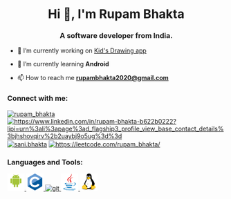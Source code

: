 <h1 align="center">Hi 👋, I'm Rupam Bhakta</h1>
<h3 align="center">A software developer from India.</h3>

- 🔭 I’m currently working on [Kid's Drawing app](https://github.com/rupambhakta/Kid-s-Drawing-App)

- 🌱 I’m currently learning **Android**

- 📫 How to reach me **rupambhakta2020@gmail.com**

<h3 align="left">Connect with me:</h3>
<p align="left">
<a href="https://twitter.com/rupam_bhakta" target="blank"><img align="center" src="https://raw.githubusercontent.com/rahuldkjain/github-profile-readme-generator/master/src/images/icons/Social/twitter.svg" alt="rupam_bhakta" height="30" width="40" /></a>
<a href="https://linkedin.com/in/https://www.linkedin.com/in/rupam-bhakta-b622b0222?lipi=urn%3ali%3apage%3ad_flagship3_profile_view_base_contact_details%3bjhshovqirv%2b2uaybj9o5ug%3d%3d" target="blank"><img align="center" src="https://raw.githubusercontent.com/rahuldkjain/github-profile-readme-generator/master/src/images/icons/Social/linked-in-alt.svg" alt="https://www.linkedin.com/in/rupam-bhakta-b622b0222?lipi=urn%3ali%3apage%3ad_flagship3_profile_view_base_contact_details%3bjhshovqirv%2b2uaybj9o5ug%3d%3d" height="30" width="40" /></a>
<a href="https://instagram.com/sani.bhakta" target="blank"><img align="center" src="https://raw.githubusercontent.com/rahuldkjain/github-profile-readme-generator/master/src/images/icons/Social/instagram.svg" alt="sani.bhakta" height="30" width="40" /></a>
<a href="https://www.leetcode.com/https://leetcode.com/rupam_bhakta/" target="blank"><img align="center" src="https://raw.githubusercontent.com/rahuldkjain/github-profile-readme-generator/master/src/images/icons/Social/leet-code.svg" alt="https://leetcode.com/rupam_bhakta/" height="30" width="40" /></a>
</p>

<h3 align="left">Languages and Tools:</h3>
<p align="left"> <a href="https://developer.android.com" target="_blank" rel="noreferrer"> <img src="https://raw.githubusercontent.com/devicons/devicon/master/icons/android/android-original-wordmark.svg" alt="android" width="40" height="40"/> </a> <a href="https://www.cprogramming.com/" target="_blank" rel="noreferrer"> <img src="https://raw.githubusercontent.com/devicons/devicon/master/icons/c/c-original.svg" alt="c" width="40" height="40"/> </a> <a href="https://git-scm.com/" target="_blank" rel="noreferrer"> <img src="https://www.vectorlogo.zone/logos/git-scm/git-scm-icon.svg" alt="git" width="40" height="40"/> </a> <a href="https://www.java.com" target="_blank" rel="noreferrer"> <img src="https://raw.githubusercontent.com/devicons/devicon/master/icons/java/java-original.svg" alt="java" width="40" height="40"/> </a> <a href="https://www.linux.org/" target="_blank" rel="noreferrer"> <img src="https://raw.githubusercontent.com/devicons/devicon/master/icons/linux/linux-original.svg" alt="linux" width="40" height="40"/> </a> </p>
